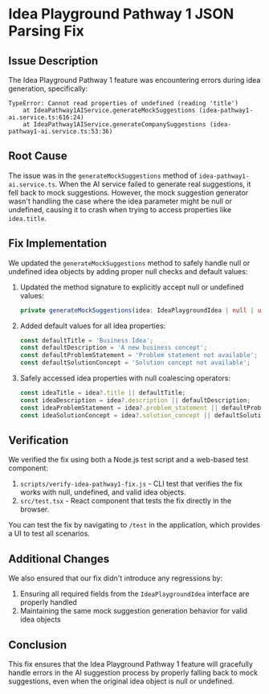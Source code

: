 # Idea Playground Pathway 1 JSON Parsing Fix

## Issue Description

The Idea Playground Pathway 1 feature was encountering errors during idea generation, specifically:

```
TypeError: Cannot read properties of undefined (reading 'title')
    at IdeaPathway1AIService.generateMockSuggestions (idea-pathway1-ai.service.ts:616:24)
    at IdeaPathway1AIService.generateCompanySuggestions (idea-pathway1-ai.service.ts:53:36)
```

## Root Cause

The issue was in the `generateMockSuggestions` method of `idea-pathway1-ai.service.ts`. When the AI service failed to generate real suggestions, it fell back to mock suggestions. However, the mock suggestion generator wasn't handling the case where the idea parameter might be null or undefined, causing it to crash when trying to access properties like `idea.title`.

## Fix Implementation

We updated the `generateMockSuggestions` method to safely handle null or undefined idea objects by adding proper null checks and default values:

1. Updated the method signature to explicitly accept null or undefined values:
   ```typescript
   private generateMockSuggestions(idea: IdeaPlaygroundIdea | null | undefined, count: number): Suggestion[]
   ```

2. Added default values for all idea properties:
   ```typescript
   const defaultTitle = 'Business Idea';
   const defaultDescription = 'A new business concept';
   const defaultProblemStatement = 'Problem statement not available';
   const defaultSolutionConcept = 'Solution concept not available';
   ```

3. Safely accessed idea properties with null coalescing operators:
   ```typescript
   const ideaTitle = idea?.title || defaultTitle;
   const ideaDescription = idea?.description || defaultDescription;
   const ideaProblemStatement = idea?.problem_statement || defaultProblemStatement;
   const ideaSolutionConcept = idea?.solution_concept || defaultSolutionConcept;
   ```

## Verification

We verified the fix using both a Node.js test script and a web-based test component:

1. `scripts/verify-idea-pathway1-fix.js` - CLI test that verifies the fix works with null, undefined, and valid idea objects.
2. `src/test.tsx` - React component that tests the fix directly in the browser.

You can test the fix by navigating to `/test` in the application, which provides a UI to test all scenarios.

## Additional Changes

We also ensured that our fix didn't introduce any regressions by:

1. Ensuring all required fields from the `IdeaPlaygroundIdea` interface are properly handled
2. Maintaining the same mock suggestion generation behavior for valid idea objects

## Conclusion

This fix ensures that the Idea Playground Pathway 1 feature will gracefully handle errors in the AI suggestion process by properly falling back to mock suggestions, even when the original idea object is null or undefined.
